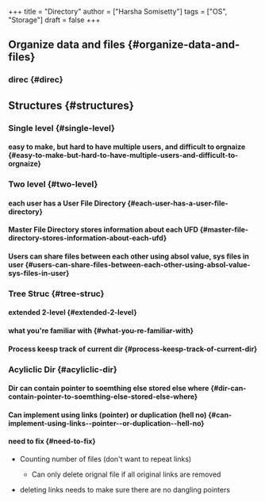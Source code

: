 +++
title = "Directory"
author = ["Harsha Somisetty"]
tags = ["OS", "Storage"]
draft = false
+++

## Organize data and files {#organize-data-and-files}


### direc {#direc}


## Structures {#structures}


### Single level {#single-level}


#### easy to make, but hard to have multiple users, and difficult to orgnaize {#easy-to-make-but-hard-to-have-multiple-users-and-difficult-to-orgnaize}


### Two level {#two-level}


#### each user has a User File Directory {#each-user-has-a-user-file-directory}


#### Master File Directory stores information about each UFD {#master-file-directory-stores-information-about-each-ufd}


#### Users can share files between each other using absol value, sys files in user {#users-can-share-files-between-each-other-using-absol-value-sys-files-in-user}


### Tree Struc {#tree-struc}


#### extended 2-level {#extended-2-level}


#### what you're familiar with {#what-you-re-familiar-with}


#### Process keesp track of current dir {#process-keesp-track-of-current-dir}


### Acyliclic Dir {#acyliclic-dir}


#### Dir can contain pointer to soemthing else stored else where {#dir-can-contain-pointer-to-soemthing-else-stored-else-where}


#### Can implement using links (pointer) or duplication (hell no) {#can-implement-using-links--pointer--or-duplication--hell-no}


#### need to fix {#need-to-fix}

<!--list-separator-->

-  Counting number of files (don't want to repeat links)

    <!--list-separator-->

    -  Can only delete orignal file if all original links are removed

<!--list-separator-->

-  deleting links needs to make sure there are no dangling pointers